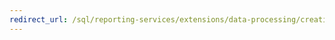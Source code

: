 ```yaml
---
redirect_url: /sql/reporting-services/extensions/data-processing/creating-a-data-processing-extension-library?toc=%2fsql%2freporting-services%2fextensions%2fdata-processing%2ftoc.json
---
```

